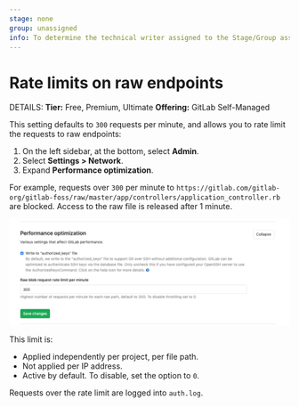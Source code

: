 ```yaml
---
stage: none
group: unassigned
info: To determine the technical writer assigned to the Stage/Group associated with this page, see https://handbook.gitlab.com/handbook/product/ux/technical-writing/#assignments
---
```


# Rate limits on raw endpoints

DETAILS:
**Tier:** Free, Premium, Ultimate
**Offering:** GitLab Self-Managed

This setting defaults to `300` requests per minute, and allows you to rate limit the requests to raw endpoints:

1. On the left sidebar, at the bottom, select **Admin**.
1. Select **Settings > Network**.
1. Expand **Performance optimization**.

For example, requests over `300` per minute to `https://gitlab.com/gitlab-org/gitlab-foss/raw/master/app/controllers/application_controller.rb` are blocked. Access to the raw file is released after 1 minute.

![The raw blob request rate limit per minute set to 300.](img/rate_limits_on_raw_endpoints_v12_2.png)

This limit is:

- Applied independently per project, per file path.
- Not applied per IP address.
- Active by default. To disable, set the option to `0`.

Requests over the rate limit are logged into `auth.log`.
